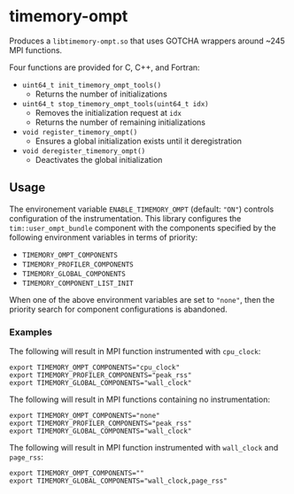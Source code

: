 # timemory-ompt

Produces a `libtimemory-ompt.so` that uses GOTCHA wrappers around ~245 MPI functions.

Four functions are provided for C, C++, and Fortran:

- `uint64_t init_timemory_ompt_tools()`
  - Returns the number of initializations
- `uint64_t stop_timemory_ompt_tools(uint64_t idx)`
  - Removes the initialization request at `idx`
  - Returns the number of remaining initializations
- `void register_timemory_ompt()`
  - Ensures a global initialization exists until it deregistration
- `void deregister_timemory_ompt()`
  - Deactivates the global initialization

## Usage

The environement variable `ENABLE_TIMEMORY_OMPT` (default: `"ON"`) controls configuration of the instrumentation.
This library configures the `tim::user_ompt_bundle` component with the components specified by the following environment variables in terms of priority:

- `TIMEMORY_OMPT_COMPONENTS`
- `TIMEMORY_PROFILER_COMPONENTS`
- `TIMEMORY_GLOBAL_COMPONENTS`
- `TIMEMORY_COMPONENT_LIST_INIT`

When one of the above environment variables are set to `"none"`, then the priority search for component configurations is abandoned.

### Examples

The following will result in MPI function instrumented with `cpu_clock`:

```console
export TIMEMORY_OMPT_COMPONENTS="cpu_clock"
export TIMEMORY_PROFILER_COMPONENTS="peak_rss"
export TIMEMORY_GLOBAL_COMPONENTS="wall_clock"
```

The following will result in MPI functions containing no instrumentation:

```console
export TIMEMORY_OMPT_COMPONENTS="none"
export TIMEMORY_PROFILER_COMPONENTS="peak_rss"
export TIMEMORY_GLOBAL_COMPONENTS="wall_clock"
```

The following will result in MPI function instrumented with `wall_clock` and `page_rss`:

```console
export TIMEMORY_OMPT_COMPONENTS=""
export TIMEMORY_GLOBAL_COMPONENTS="wall_clock,page_rss"
```
